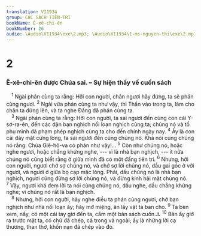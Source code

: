 ```yaml
---
translation: VI1934
group: CÁC SÁCH TIÊN-TRI
bookName: Ê-xê-chi-ên 
bookNumber: 26
audio: \Audio\VI1934\exe\2.mp3; \Audio\VI1934\1-ms-nguyen-thi\exe\2.mp3
---
```


<div class="title"><h1>2</h1><h3>Ê-xê-chi-ên được Chúa sai. – Sự hiện thấy về cuốn sách</h3></div>
<span class="verse exe_2_1"> <sup>1</sup> Ngài phán cùng ta rằng: Hỡi con người, chân ngươi hãy đứng, ta sẽ phán cùng ngươi. </span>
<span class="verse exe_2_2"><sup>2</sup> Ngài vừa phán cùng ta như vậy, thì Thần vào trong ta, làm cho chân ta đứng lên, và ta nghe Đấng đã phán cùng ta. <br/></span>
<span class="verse exe_2_3"> <sup>3</sup> Ngài phán cùng ta rằng: Hỡi con người, ta sai ngươi đến cùng con cái Y-sơ-ra-ên, đến các dân bạn nghịch nổi loạn nghịch cùng ta; chúng nó và tổ phụ mình đã phạm phép nghịch cùng ta cho đến chính ngày nay. </span>
<span class="verse exe_2_4"><sup>4</sup> Ấy là con cái dày mặt cứng lòng, ta sai ngươi đến cùng chúng nó. Khá nói cùng chúng nó rằng: Chúa Giê-hô-va có phán như vậy!… </span>
<span class="verse exe_2_5"><sup>5</sup> Còn như chúng nó, hoặc nghe ngươi, hoặc chẳng khứng nghe, --- vì là nhà bạn nghịch, --- ít nữa chúng nó cũng biết rằng ở giữa mình đã có một đấng tiên tri. </span>
<span class="verse exe_2_6"><sup>6</sup> Nhưng, hỡi con người, ngươi chớ sợ chúng nó, và chớ sợ lời chúng nó, dầu gai góc ở với ngươi, và ngươi ở giữa bọ cạp mặc lòng. Phải, dầu chúng nó là nhà bạn nghịch, ngươi cũng đừng sợ lời chúng nó, và đừng kinh hãi mặt chúng nó. </span>
<span class="verse exe_2_7"><sup>7</sup> Vậy, ngươi khá đem lời ta nói cùng chúng nó, dầu nghe, dầu chẳng khứng nghe; vì chúng nó rất là bạn nghịch. <br/></span>
<span class="verse exe_2_8"> <sup>8</sup> Nhưng, hỡi con người, hãy nghe điều ta phán cùng ngươi, chớ bạn nghịch như nhà nổi loạn ấy; hãy mở miệng, ăn lấy vật ta ban cho. </span>
<span class="verse exe_2_9"><sup>9</sup> Ta bèn xem, nầy, có một cái tay giơ đến ta, cầm một bản sách cuốn.<a data-toggle="tooltip" data-placement="bottom" title="Kh 5:1">⚓</a></span>
<span class="verse exe_2_10"><sup>10</sup> Bản ấy giở ra trước mặt ta, có chữ đã chép, cả trong và ngoài; ấy là những lời ca thương, than thở, khốn nạn đã chép vào đó. <br/></span>

